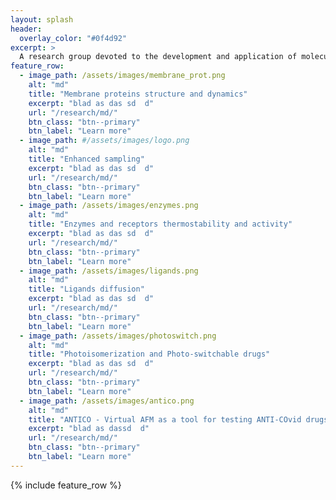 ```yaml
---
layout: splash
header:
  overlay_color: "#0f4d92"
excerpt: >
  A research group devoted to the development and application of molecular simulation methods for investigating biophysical systems. Located in the Institute of Physics, Nicolaus Copernicus University, Toruń, Poland.
feature_row:
  - image_path: /assets/images/membrane_prot.png
    alt: "md"
    title: "Membrane proteins structure and dynamics"
    excerpt: "blad as das sd  d"
    url: "/research/md/"
    btn_class: "btn--primary"
    btn_label: "Learn more"
  - image_path: #/assets/images/logo.png
    alt: "md"
    title: "Enhanced sampling"
    excerpt: "blad as das sd  d"
    url: "/research/md/"
    btn_class: "btn--primary"
    btn_label: "Learn more"
  - image_path: /assets/images/enzymes.png
    alt: "md"
    title: "Enzymes and receptors thermostability and activity"
    excerpt: "blad as das sd  d"
    url: "/research/md/"
    btn_class: "btn--primary"
    btn_label: "Learn more"
  - image_path: /assets/images/ligands.png
    alt: "md"
    title: "Ligands diffusion"
    excerpt: "blad as das sd  d"
    url: "/research/md/"
    btn_class: "btn--primary"
    btn_label: "Learn more"
  - image_path: /assets/images/photoswitch.png
    alt: "md"
    title: "Photoisomerization and Photo-switchable drugs"
    excerpt: "blad as das sd  d"
    url: "/research/md/"
    btn_class: "btn--primary"
    btn_label: "Learn more"
  - image_path: /assets/images/antico.png
    alt: "md"
    title: "ANTICO - Virtual AFM as a tool for testing ANTI-COvid drugs"
    excerpt: "blad as dassd  d"
    url: "/research/md/"
    btn_class: "btn--primary"
    btn_label: "Learn more"
---
```


{% include feature_row %}
